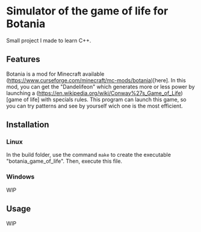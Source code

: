 # Simulator of the game of life for Botania
Small project I made to learn C++.

## Features
Botania is a mod for Minecraft available (https://www.curseforge.com/minecraft/mc-mods/botania)[here].
In this mod, you can get the "Dandelifeon" which generates more or less power by launching a (https://en.wikipedia.org/wiki/Conway%27s_Game_of_Life)[game of life] with specials rules.
This program can launch this game, so you can try patterns and see by yourself wich one is the most efficient.

## Installation
### Linux
In the build folder, use the command ```make``` to create the executable "botania_game_of_life". Then, execute this file.

### Windows
WIP
## Usage
WIP
